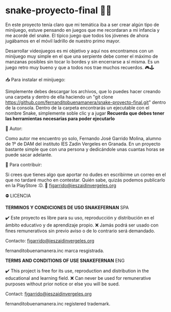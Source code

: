 # snake-proyecto-final 🐍🍎

En este proyecto tenía claro que mi temática iba a ser crear algún tipo de minijuego, estuve pensando en 
juegos que me recordaran a mi infancia y me acordé del snake. El típico juego que todos los jóvenes de 
ahora jugábamos en el móvil ladrillo de nuestro primo mayor.

Desarrollar videojuegos es mi objetivo y aquí nos encontramos con un minijuego muy simple en el que una
serpiente debe comer el máximo de manzanas posibles sin tocar lo bordes y sin encerrarse a sí misma.
Es un juego retro muy bueno y que a todos nos trae muchos recuerdos. 🎮🕹️


📥 Para instalar el minijuego:

Simplemente debes descargar los archivos, que lo puedes hacer creando una carpeta y dentro de ella haciendo
un "git clone https://github.com/fernanditobuenamanera/snake-proyecto-final.git" dentro de la consola.
Dentro de la carpeta encontrarás un ejecutable con el nombre Snake, simplemente soble clic y a jugar
**Recuerda que debes tener las herramientas necesarias para poder ejecutarlo**

📝 Autor:

Como autor me encuentro yo solo, Fernando José Garrido Molina, alumno de 1º de DAM del instituto IES Zadin
Vergeles en Granada. En un proyecto bastante simple que con una persona y dedicándole unas cuantas horas
se puede sacar adelante.

💭 Para contribuir: 

Si crees que tienes algo que aportar no dudes en escribirme un correo en el que no tardaré mucho en
contestar. Quién sabe, quizás podemos publicarlo en la PlayStore :D.
📩 fjgarrido@ieszaidinvergeles.org

⛔ LICENCIA

**TERMINOS Y CONDICIONES DE USO SNAKEFERNAN** SPA

✔️ Este proyecto es libre para su uso, reproducción y distribución en el ámbito educativo y de aprendizaje propio. ❌ Jamás podrá ser usado
con fines remunerativos sin previo aviso o de lo contrario será demandado.

Contacto: fjgarrido@ieszaidinvergeles.org

fernanditobuenamanera.inc marca resgistrada.


**TERMS AND CONDITIONS OF USE SNAKEFERNAN** ENG

✔️ This project is free for its use, reproduction and distribution in the educational and learning field. ❌ Can never be used
for remunerative purposes without prior notice or else you will be sued.

Contact: fjgarrido@ieszaidinvergeles.org

fernanditobuenamanera.inc registered trademark.





